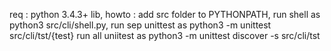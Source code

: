 req : python 3.4.3+ lib, 
howto : add src folder to PYTHONPATH, 
run shell as python3 src/cli/shell.py, 
run sep unittest as python3 -m unittest src/cli/tst/{test}
run all uniitest as python3 -m unittest discover -s src/cli/tst